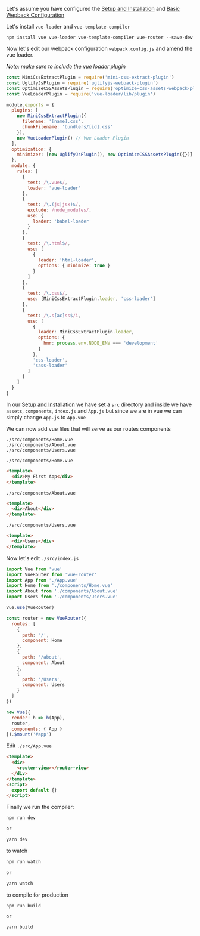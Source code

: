 Let's assume you have configured the [Setup and Installation](https://github.com/fordbedia/basic-webpack-configuration#setup-and-installation) and [Basic Wepback Configuration](https://github.com/fordbedia/basic-webpack-configuration#basic)

Let's install `vue-loader` and `vue-template-compiler`

```
npm install vue vue-loader vue-template-compiler vue-router --save-dev
```

Now let's edit our webpack configuration `webpack.config.js` and amend the vue loader.

_Note: make sure to include the vue loader plugin_

```javascript
const MiniCssExtractPlugin = require('mini-css-extract-plugin')
const UglifyJsPlugin = require('uglifyjs-webpack-plugin')
const OptimizeCSSAssetsPlugin = require('optimize-css-assets-webpack-plugin')
const VueLoaderPlugin = require('vue-loader/lib/plugin')

module.exports = {
  plugins: [
    new MiniCssExtractPlugin({
      filename: '[name].css',
      chunkFilename: 'bundlers/[id].css'
    }),
    new VueLoaderPlugin() // Vue Loader Plugin
  ],
  optimization: {
    minimizer: [new UglifyJsPlugin(), new OptimizeCSSAssetsPlugin({})]
  },
  module: {
    rules: [
      {
        test: /\.vue$/,
        loader: 'vue-loader'
      },
      {
        test: /\.(js|jsx)$/,
        exclude: /node_modules/,
        use: {
          loader: 'babel-loader'
        }
      },
      {
        test: /\.html$/,
        use: [
          {
            loader: 'html-loader',
            options: { minimize: true }
          }
        ]
      },
      {
        test: /\.css$/,
        use: [MiniCssExtractPlugin.loader, 'css-loader']
      },
      {
        test: /\.s[ac]ss$/i,
        use: [
          {
            loader: MiniCssExtractPlugin.loader,
            options: {
              hmr: process.env.NODE_ENV === 'development'
            }
          },
          'css-loader',
          'sass-loader'
        ]
      }
    ]
  }
}
```

In our [Setup and Installation](/README.md) we have set a `src` directory and inside we have `assets`, `components`, `index.js` and `App.js` but since we are in vue we can simply change `App.js` to `App.vue`

We can now add vue files that will serve as our routes components

```
./src/components/Home.vue
./src/components/About.vue
./src/components/Users.vue
```

`./src/components/Home.vue`

```html
<template>
  <div>My First App</div>
</template>
```

`./src/components/About.vue`

```html
<template>
  <div>About</div>
</template>
```

`./src/components/Users.vue`

```html
<template>
  <div>Users</div>
</template>
```

Now let's edit `./src/index.js`

```javascript
import Vue from 'vue'
import VueRouter from 'vue-router'
import App from './App.vue'
import Home from './components/Home.vue'
import About from './components/About.vue'
import Users from './components/Users.vue'

Vue.use(VueRouter)

const router = new VueRouter({
  routes: [
    {
      path: '/',
      component: Home
    },
    {
      path: '/about',
      component: About
    },
    {
      path: '/Users',
      component: Users
    }
  ]
})

new Vue({
  render: h => h(App),
  router,
  components: { App }
}).$mount('#app')
```

Edit `./src/App.vue`

```html
<template>
  <div>
    <router-view></router-view>
  </div>
</template>
<script>
  export default {}
</script>
```

Finally we run the compiler:

```javascript
npm run dev

or

yarn dev

```

to watch

```javascript
npm run watch

or

yarn watch
```

to compile for production

```javascript
npm run build

or

yarn build
```
